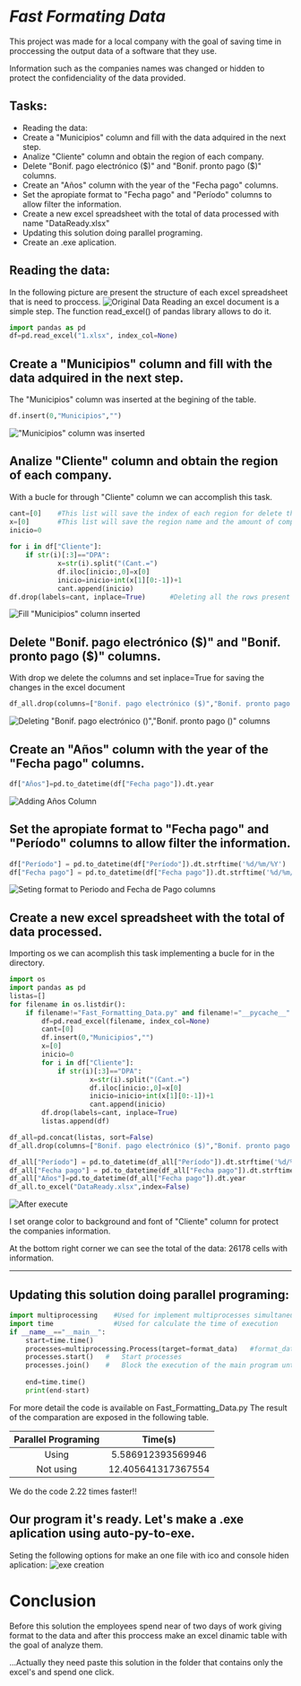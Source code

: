 # ***Fast Formating Data***

 This project was made for a local company with the goal of saving time in proccessing the output data of a software that they use. 
                                                      
 Information such as the companies names was changed or hidden to protect the confidenciality of the data provided.

## Tasks:
-  Reading the data:
-  Create a "Municipios" column and fill with the data adquired in the next step.
-  Analize "Cliente" column and obtain the region of each company.
-  Delete "Bonif. pago electrónico (\$)" and "Bonif. pronto pago (\$)" columns.
-  Create an "Años" column with the year of the "Fecha pago" columns.
-  Set the apropiate format to "Fecha pago" and "Período" columns to allow filter the information.
-  Create a new excel spreadsheet with the total of data processed with name "DataReady.xlsx"
-  Updating this solution doing parallel programing.
-  Create an .exe aplication.

## Reading the data:
 In the following picture are present the structure of each excel spreadsheet that is need to proccess.
![Original Data](img/OriginalData.png)
 Reading an excel document is a simple step. The function read_excel() of pandas library allows to do it.
```python
import pandas as pd
df=pd.read_excel("1.xlsx", index_col=None)
```
## Create a "Municipios" column and fill with the data adquired in the next step.
 The "Municipios" column was inserted at the begining of the table.
```python
df.insert(0,"Municipios","")
```

!["Municipios" column was inserted](img/InsertedMunicipioscolumn.png)

## Analize "Cliente" column and obtain the region of each company.
 With a bucle for through "Cliente" column we can accomplish this task.
```python
cant=[0]    #This list will save the index of each region for delete this rows
x=[0]       #This list will save the region name and the amount of companies present in each one
inicio=0    
    
for i in df["Cliente"]:
    if str(i)[:3]=="DPA":
            x=str(i).split("(Cant.=")
            df.iloc[inicio:,0]=x[0]
            inicio=inicio+int(x[1][0:-1])+1
            cant.append(inicio)
df.drop(labels=cant, inplace=True)      #Deleting all the rows present in "Cliente" column that have the region name. The last row of this column is a total of the amount of companies, by this also is deleted.
```

![Fill "Municipios" column inserted](img/FillInsertedMunicipioscolumn.png)


## Delete "Bonif. pago electrónico (\$)" and "Bonif. pronto pago (\$)" columns.
With drop we delete the columns and set inplace=True for saving the changes in the excel document

```python
df_all.drop(columns=["Bonif. pago electrónico ($)","Bonif. pronto pago ($)"], inplace=True)
```
![Deleting "Bonif. pago electrónico ($)","Bonif. pronto pago ($)" columns](img/DeletingColumns.png)


## Create an "Años" column with the year of the "Fecha pago" columns.

```python
df["Años"]=pd.to_datetime(df["Fecha pago"]).dt.year
```

![Adding Años Column](img/AddingAñosColumn.png)


## Set the apropiate format to "Fecha pago" and "Período" columns to allow filter the information.
```python
df["Período"] = pd.to_datetime(df["Período"]).dt.strftime('%d/%m/%Y')
df["Fecha pago"] = pd.to_datetime(df["Fecha pago"]).dt.strftime('%d/%m/%Y')
```


![Seting format to Periodo and Fecha de Pago columns](img/FormatPeriodoandFechadePagocolumns.png)

## Create a new excel spreadsheet with the total of data processed.

 Importing os we can acomplish this task implementing a bucle for in the directory.

```python
import os
import pandas as pd
listas=[]
for filename in os.listdir():
    if filename!="Fast_Formatting_Data.py" and filename!="__pycache__" and filename!="Fast_Formatting_Data.exe":
        df=pd.read_excel(filename, index_col=None) 
        cant=[0]
        df.insert(0,"Municipios","")
        x=[0]
        inicio=0   
        for i in df["Cliente"]:
            if str(i)[:3]=="DPA":
                    x=str(i).split("(Cant.=")
                    df.iloc[inicio:,0]=x[0]
                    inicio=inicio+int(x[1][0:-1])+1
                    cant.append(inicio)
        df.drop(labels=cant, inplace=True)
        listas.append(df)

df_all=pd.concat(listas, sort=False)
df_all.drop(columns=["Bonif. pago electrónico ($)","Bonif. pronto pago ($)"], inplace=True)

df_all["Período"] = pd.to_datetime(df_all["Período"]).dt.strftime('%d/%m/%Y')
df_all["Fecha pago"] = pd.to_datetime(df_all["Fecha pago"]).dt.strftime('%d/%m/%Y')
df_all["Años"]=pd.to_datetime(df_all["Fecha pago"]).dt.year
df_all.to_excel("DataReady.xlsx",index=False) 


```
![After execute](img/After.png)

 I set orange color to background and font of "Cliente" column for protect the companies information.

 At the bottom right corner we can see the total of the data: 26178 cells with information.

___
## Updating this solution doing parallel programing:

```python
import multiprocessing    #Used for implement multiprocesses simultaneusly
import time               #Used for calculate the time of execution
if __name__=="__main__":
    start=time.time()
    processes=multiprocessing.Process(target=format_data)   #format_data it's a function that include all the code of the last step
    processes.start()   #   Start processes
    processes.join()    #   Block the execution of the main program until processes finalize
            
    end=time.time()
    print(end-start)

```
 For more detail the code is available on Fast_Formatting_Data.py
 The result of the comparation are exposed in the following table.


|    Parallel Programing       | Time(s)           |
|:----------------------------:|:-----------------:|
|         Using                |  5.586912393569946|
|         Not using            | 12.405641317367554|

 We do the code 2.22 times faster!!
## Our program it's ready. Let's make a .exe aplication using auto-py-to-exe.

 Seting the following options for make an one file with ico and console hiden aplication:
![exe creation](exe.png)

# Conclusion

 Before this solution the employees spend near of two days of work giving format to the data and after this proccess make an excel dinamic table with the goal of analyze them.

 ...Actually they need paste this solution in the folder that contains only the excel's and spend one click.
